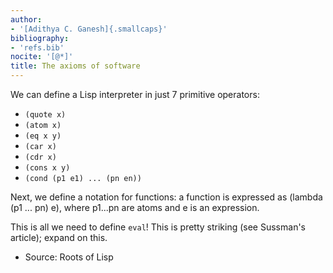 ```yaml
---
author:
- '[Adithya C. Ganesh]{.smallcaps}'
bibliography:
- 'refs.bib'
nocite: '[@*]'
title: The axioms of software
---
```


We can define a Lisp interpreter in just 7 primitive operators:

- `(quote x)`
- `(atom x)`
- `(eq x y)`
- `(car x)`
- `(cdr x)`
- `(cons x y)`
- `(cond (p1 e1) ... (pn en))`

Next, we define a notation for functions: a function is expressed as (lambda (p1 ... pn) e), where p1...pn are atoms and e is an expression.

This is all we need to define `eval`!  This is pretty striking (see Sussman's article); expand on this.

- Source: Roots of Lisp

